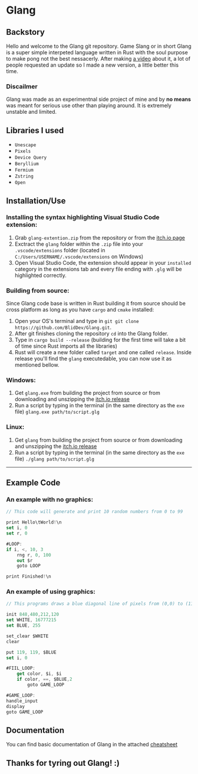# Glang
## Backstory
Hello and welcome to the Glang git repository. Game Slang or in short Glang is a super simple interpeted language written in Rust with the soul purpose to make pong not the best nessacerly. After making [a video](https://youtu.be/9JNUzwDLucA) about it, a lot of people requested an update so I made a new version, a little better this time.

### Discailmer
Glang was made as an experimentnal side project of mine and by **no means** was meant for serious use other than playing around. It is extremely unstable and limited.



## Libraries I used
* `Unescape`
* ``Pixels``
* ``Device Query``
* ``Beryllium``
* ``Fermium``
* ``Zstring``
* ``Open``



## Installation/Use

### Installing the syntax highlighting Visual Studio Code extension:
1. Grab ``glang-extention.zip`` from the repository or from the [itch.io page](https://blid.itch.io/glang)
2. Exctract the ``glang`` folder within the ``.zip`` file into your ``.vscode/extensions`` folder (located in ``C:/Users/USERNAME/.vscode/extensions`` on Windows)
3. Open Visual Studio Code, the extension should appear in your ``installed`` category in the extensions tab and every file ending with ``.glg`` will be highlighted correctly.

### Building from source:
Since Glang code base is written in Rust building it from source should be cross platform as long as you have ``cargo`` and ``cmake`` installed:

1. Open your OS's terminal and type in ```git git clone https://github.com/BlidDev/Glang.git```.
2. After git finishes cloning the repository ```cd``` into the Glang folder.
3. Type in ```cargo build --release``` (building for the first time will take a bit of time since Rust imports all the libraries)
4. Rust will create a new folder called ``target`` and one called ``release``. Inside release you'll find the ``glang`` executedable, you can now use it as mentioned bellow.

### Windows:
1. Get ``glang.exe`` from building the project from source or from downloading and unszipping the [itch.io release](https://blid.itch.io/glang)
2. Run a script by typing in the terminal (in the same directory as the ``exe`` file) ```glang.exe path/to/script.glg```
### Linux:
1. Get ``glang`` from building the project from source or from downloading and unszipping the [itch.io release](https://blid.itch.io/glang)
2. Run a script by typing in the terminal (in the same directory as the ``exe`` file) ```./glang path/to/script.glg```


--- 

## Example Code
### An example with no graphics:
```kotlin
// This code will generate and print 10 random numbers from 0 to 99

print Hello\tWorld!\n
set i, 0 
set r, 0

#LOOP:
if i, <, 10, 3
    rng r, 0, 100
    out $r
    goto LOOP

print Finished!\n
```

### An example of using graphics:

```kotlin
// This programs draws a blue diagonal line of pixels from (0,0) to (119,119)

init 848,480,212,120
set WHITE, 16777215
set BLUE, 255

set_clear $WHITE
clear

put 119, 119, $BLUE
set i, 0

#FIIL_LOOP:
    get color, $i, $i
    if color, ==, $BLUE,2
        goto GAME_LOOP

#GAME_LOOP:
handle_input
display
goto GAME_LOOP

```


## Documentation
You can find basic documentation of Glang in the attached [cheatsheet]()


## **Thanks for tyring out Glang! :)**